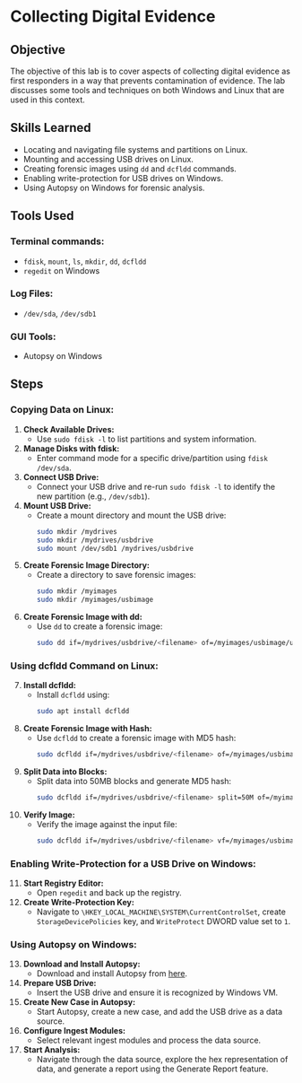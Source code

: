 # Collecting Digital Evidence

## Objective
The objective of this lab is to cover aspects of collecting digital evidence as first responders in a way that prevents contamination of evidence. The lab discusses some tools and techniques on both Windows and Linux that are used in this context.

## Skills Learned
- Locating and navigating file systems and partitions on Linux.
- Mounting and accessing USB drives on Linux.
- Creating forensic images using `dd` and `dcfldd` commands.
- Enabling write-protection for USB drives on Windows.
- Using Autopsy on Windows for forensic analysis.

## Tools Used
### Terminal commands:
- `fdisk`, `mount`, `ls`, `mkdir`, `dd`, `dcfldd`
- `regedit` on Windows

### Log Files:
- `/dev/sda`, `/dev/sdb1`

### GUI Tools:
- Autopsy on Windows

## Steps

### Copying Data on Linux:
1. **Check Available Drives:**
   - Use `sudo fdisk -l` to list partitions and system information.
2. **Manage Disks with fdisk:**
   - Enter command mode for a specific drive/partition using `fdisk /dev/sda`.
3. **Connect USB Drive:**
   - Connect your USB drive and re-run `sudo fdisk -l` to identify the new partition (e.g., `/dev/sdb1`).
4. **Mount USB Drive:**
   - Create a mount directory and mount the USB drive:
     ```bash
     sudo mkdir /mydrives
     sudo mkdir /mydrives/usbdrive
     sudo mount /dev/sdb1 /mydrives/usbdrive
     ```
5. **Create Forensic Image Directory:**
   - Create a directory to save forensic images:
     ```bash
     sudo mkdir /myimages
     sudo mkdir /myimages/usbimage
     ```
6. **Create Forensic Image with dd:**
   - Use `dd` to create a forensic image:
     ```bash
     sudo dd if=/mydrives/usbdrive/<filename> of=/myimages/usbimage/usb.img
     ```

### Using dcfldd Command on Linux:
7. **Install dcfldd:**
   - Install `dcfldd` using:
     ```bash
     sudo apt install dcfldd
     ```
8. **Create Forensic Image with Hash:**
   - Use `dcfldd` to create a forensic image with MD5 hash:
     ```bash
     sudo dcfldd if=/mydrives/usbdrive/<filename> of=/myimages/usbimage/usb2.img hash=md5
     ```
9. **Split Data into Blocks:**
   - Split data into 50MB blocks and generate MD5 hash:
     ```bash
     sudo dcfldd if=/mydrives/usbdrive/<filename> split=50M of=/myimages/usbimage/usb3.img hash=md5
     ```
10. **Verify Image:**
    - Verify the image against the input file:
      ```bash
      sudo dcfldd if=/mydrives/usbdrive/<filename> vf=/myimages/usbimage/usb.img
      ```

### Enabling Write-Protection for a USB Drive on Windows:
11. **Start Registry Editor:**
    - Open `regedit` and back up the registry.
12. **Create Write-Protection Key:**
    - Navigate to `\HKEY_LOCAL_MACHINE\SYSTEM\CurrentControlSet`, create `StorageDevicePolicies` key, and `WriteProtect` DWORD value set to `1`.

### Using Autopsy on Windows:
13. **Download and Install Autopsy:**
    - Download and install Autopsy from [here](https://sleuthkit.org/autopsy/download.php).
14. **Prepare USB Drive:**
    - Insert the USB drive and ensure it is recognized by Windows VM.
15. **Create New Case in Autopsy:**
    - Start Autopsy, create a new case, and add the USB drive as a data source.
16. **Configure Ingest Modules:**
    - Select relevant ingest modules and process the data source.
17. **Start Analysis:**
    - Navigate through the data source, explore the hex representation of data, and generate a report using the Generate Report feature.
